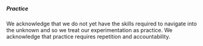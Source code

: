##### Practice

We acknowledge that we do not yet have the skills required to navigate into the unknown and so we treat our experimentation as practice. We acknowledge that practice requires repetition and accountability.